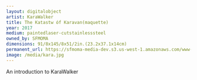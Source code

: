 ```yaml
---
layout: digitalobject
artist: KaraWalker
title: The Katastw óf Karavan(maquette)
year: 2017
medium: paintedlaser-cutstainlesssteel
owned_by: SFMOMA
dimensions: 91/8x145/8x51/2in.(23.2x37.1x14cm)
permanent_url: https://sfmoma-media-dev.s3.us-west-1.amazonaws.com/www-media/2018/08/03004725/focus_on_artists_richter.jpg
image: /media/kara.jpg
---
```


An introduction to KaraWalker